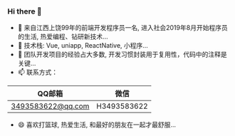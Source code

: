 ### Hi there 👋
- 🔭 来自江西上饶99年的前端开发程序员一名, 进入社会2019年8月开始程序员的生活, 热爱编程、钻研新技术...
- 🌱 技术栈: Vue, uniapp, ReactNative, 小程序...
- 🤔 团队开发项目的经验占大多数, 开发习惯封装用于复用性，代码中的注释是关键... 
- 📫 联系方式：

| QQ邮箱  | 微信 |
| ------------- | ------------- |
| 3493583622@qq.com  | H3493583622  |
      
- 😄 喜欢打篮球, 热爱生活, 和最好的朋友在一起才最舒服...
<!--
**A-good-programmer/A-good-programmer** is a ✨ _special_ ✨ repository because its `README.md` (this file) appears on your GitHub profile.

Here are some ideas to get you started:

- 🔭 来自江西上饶99年的前端开发程序员一名, 进入社会2019年8月开始程序员的生活, 热爱编程、钻研新技术...
- 🌱 技术栈: Vue, uniapp, ReactNative, 小程序...
- 🤔 团队开发项目的经验占大多数, 开发习惯封装用于复用性，代码中的注释是关键... 
- 📫 联系方式：
      QQ邮箱: 3493583622@qq.com 
- 😄 喜欢打篮球, 热爱生活, 和最好的朋友在一起才最舒服...
- ⚡ 个人博客：...
-->
